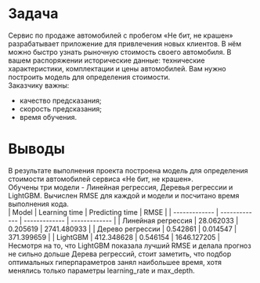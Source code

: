 # Задача

Сервис по продаже автомобилей с пробегом «Не бит, не крашен» разрабатывает приложение для привлечения новых клиентов. В нём можно быстро узнать рыночную стоимость своего автомобиля. В вашем распоряжении исторические данные: технические характеристики, комплектации и цены автомобилей. Вам нужно построить модель для определения стоимости.<br>
Заказчику важны: <br>
* качество предсказания;
* скорость предсказания;
* время обучения.

# Выводы
В результате выполнения проекта построена модель для определения стоимости автомобилей сервиса «Не бит, не крашен».<br>
Обучены три модели - Линейная регрессия, Деревья регрессии и LightGBM. Вычислен RMSE для каждой и модели и посчитано время выполнения кода.<br>
| Model  | Learning time | Predicting time  | RMSE |
| ------------- | ------------- | ------------- | ------------- |
| Линейная регрессия  | 28.062033  | 0.205619  | 2741.480933 |
| Дерево регрессии  | 0.542861  | 0.014547  | 371.399659  |
| LightGBM  | 412.348628 | 0.546154  | 1646.127205  |
Несмотря на то, что LightGBM показала лучший RMSE и делала прогноз не сильно дольше Дерева регрессий, стоит заметить, что подбор оптимальных гиперпараметров занял наибольшее время, хотя менялись только параметры learning_rate и max_depth.  
